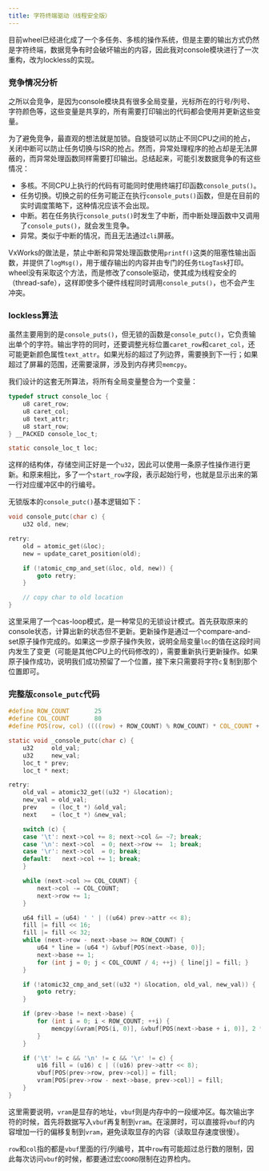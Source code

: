```yaml
---
title: 字符终端驱动（线程安全版）
---
```


目前wheel已经进化成了一个多任务、多核的操作系统，但是主要的输出方式仍然是字符终端，数据竞争有时会破坏输出的内容，因此我对console模块进行了一次重构，改为lockless的实现。

### 竞争情况分析

之所以会竞争，是因为console模块具有很多全局变量，光标所在的行号/列号、字符颜色等，这些变量是共享的，所有需要打印输出的代码都会使用并更新这些变量。

为了避免竞争，最直观的想法就是加锁。自旋锁可以防止不同CPU之间的抢占，关闭中断可以防止任务切换与ISR的抢占。然而，异常处理程序的抢占却是无法屏蔽的，而异常处理函数同样需要打印输出。总结起来，可能引发数据竞争的有这些情况：

- 多核。不同CPU上执行的代码有可能同时使用终端打印函数`console_puts()`。
- 任务切换。切换之前的任务可能正在执行`console_puts()`函数，但是在目前的实时调度策略下，这种情况应该不会出现。
- 中断。若在任务执行`console_puts()`时发生了中断，而中断处理函数中又调用了`console_puts()`，就会发生竞争。
- 异常。类似于中断的情况，而且无法通过`cli`屏蔽。

VxWorks的做法是，禁止中断和异常处理函数使用`printf()`这类的阻塞性输出函数，并提供了`logMsg()`，用于缓存输出的内容并由专门的任务`tLogTask`打印。wheel没有采取这个方法，而是修改了console驱动，使其成为线程安全的（thread-safe），这样即使多个硬件线程同时调用`console_puts()`，也不会产生冲突。

### lockless算法

虽然主要用到的是`console_puts()`，但无锁的函数是`console_putc()`，它负责输出单个的字符。输出字符的同时，还要调整光标位置`caret_row`和`caret_col`，还可能更新颜色属性`text_attr`。如果光标的超过了列边界，需要换到下一行；如果超过了屏幕的范围，还需要滚屏，涉及到内存拷贝`memcpy`。

我们设计的这套无所算法，将所有全局变量整合为一个变量：

~~~ c
typedef struct console_loc {
    u8 caret_row;
    u8 caret_col;
    u8 text_attr;
    u8 start_row;
} __PACKED console_loc_t;

static console_loc_t loc;
~~~

这样的结构体，存储空间正好是一个`u32`，因此可以使用一条原子性操作进行更新。和原来相比，多了一个`start_row`字段，表示起始行号，也就是显示出来的第一行对应缓冲区中的行编号。

无锁版本的`console_putc()`基本逻辑如下：

~~~ c
void console_putc(char c) {
    u32 old, new;

retry:
    old = atomic_get(&loc);
    new = update_caret_position(old);

    if (!atomic_cmp_and_set(&loc, old, new)) {
        goto retry;
    }

    // copy char to old location
}
~~~

这里采用了一个cas-loop模式，是一种常见的无锁设计模式。首先获取原来的console状态，计算出新的状态但不更新。更新操作是通过一个compare-and-set原子操作完成的。如果这一步原子操作失败，说明全局变量`loc`的值在这段时间内发生了变更（可能是其他CPU上的代码修改的），需要重新执行更新操作。如果原子操作成功，说明我们成功预留了一个位置，接下来只需要将字符`c`复制到那个位置即可。

### 完整版`console_putc`代码

~~~ c
#define ROW_COUNT       25
#define COL_COUNT       80
#define POS(row, col) ((((row) + ROW_COUNT) % ROW_COUNT) * COL_COUNT + (col))

static void _console_putc(char c) {
    u32     old_val;
    u32     new_val;
    loc_t * prev;
    loc_t * next;

retry:
    old_val = atomic32_get((u32 *) &location);
    new_val = old_val;
    prev    = (loc_t *) &old_val;
    next    = (loc_t *) &new_val;

    switch (c) {
    case '\t': next->col += 8; next->col &= ~7; break;
    case '\n': next->col  = 0; next->row +=  1; break;
    case '\r': next->col  = 0; break;
    default:   next->col += 1; break;
    }

    while (next->col >= COL_COUNT) {
        next->col -= COL_COUNT;
        next->row += 1;
    }

    u64 fill = (u64) ' ' | ((u64) prev->attr << 8);
    fill |= fill << 16;
    fill |= fill << 32;
    while (next->row - next->base >= ROW_COUNT) {
        u64 * line = (u64 *) &vbuf[POS(next->base, 0)];
        next->base += 1;
        for (int j = 0; j < COL_COUNT / 4; ++j) { line[j] = fill; }
    }

    if (!atomic32_cmp_and_set((u32 *) &location, old_val, new_val)) {
        goto retry;
    }

    if (prev->base != next->base) {
        for (int i = 0; i < ROW_COUNT; ++i) {
            memcpy(&vram[POS(i, 0)], &vbuf[POS(next->base + i, 0)], 2 * COL_COUNT);
        }
    }

    if ('\t' != c && '\n' != c && '\r' != c) {
        u16 fill = (u16) c | ((u16) prev->attr << 8);
        vbuf[POS(prev->row, prev->col)] = fill;
        vram[POS(prev->row - next->base, prev->col)] = fill;
    }
}
~~~

这里需要说明，`vram`是显存的地址，`vbuf`则是内存中的一段缓冲区。每次输出字符的时候，首先将数据写入`vbuf`再复制到`vram`。在滚屏时，可以直接将`vbuf`的内容增加一行的偏移复制到`vram`，避免读取显存的内容（读取显存速度很慢）。

`row`和`col`指的都是`vbuf`里面的行/列编号，其中`row`有可能超过总行数的限制，因此每次访问`vbuf`的时候，都要通过宏`COORD`限制在边界检内。
